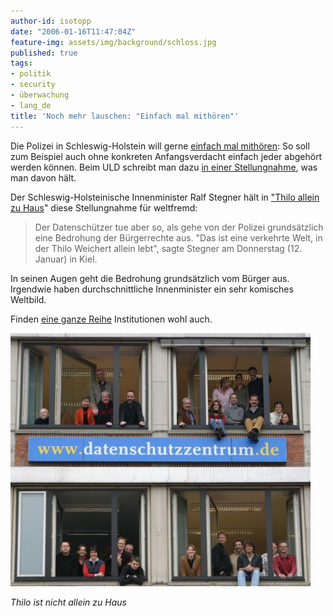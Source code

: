```yaml
---
author-id: isotopp
date: "2006-01-16T11:47:04Z"
feature-img: assets/img/background/schloss.jpg
published: true
tags:
- politik
- security
- überwachung
- lang_de
title: 'Noch mehr lauschen: "Einfach mal mithören"'
---
```


Die Polizei in Schleswig-Holstein will gerne 
[einfach mal mithören](http://www.heise.de/newsticker/meldung/68283):
So soll zum Beispiel auch ohne konkreten Anfangsverdacht einfach jeder abgehört werden können. 
Beim ULD schreibt man dazu 
[in einer Stellungnahme](http://www.datenschutzzentrum.de/polizei/stellungnahme-lvwg.htm), 
was man davon hält.

Der Schleswig-Holsteinische Innenminister Ralf Stegner hält in 
["Thilo allein zu Haus](http://landesregierung.schleswig-holstein.de/coremedia/generator/Aktueller_20Bestand/IM/Pressemitteilung/060112__im__polizeirecht.html)" 
diese Stellungnahme für weltfremd: 

> Der Datenschützer tue aber so, als gehe von der Polizei grundsätzlich eine Bedrohung der Bürgerrechte aus.
> "Das ist eine verkehrte Welt, in der Thilo Weichert allein lebt", sagte Stegner am Donnerstag (12. Januar) in Kiel.

In seinen Augen geht die Bedrohung grundsätzlich vom Bürger aus. 
Irgendwie haben durchschnittliche Innenminister ein sehr komisches Weltbild. 

Finden 
[eine ganze Reihe](http://www.datenschutzzentrum.de/presse/20060113-nicht-allein.htm)
Institutionen wohl auch.

![](/uploads/Nicht_allein_zu_Haus.jpg)

*Thilo ist nicht allein zu Haus*
